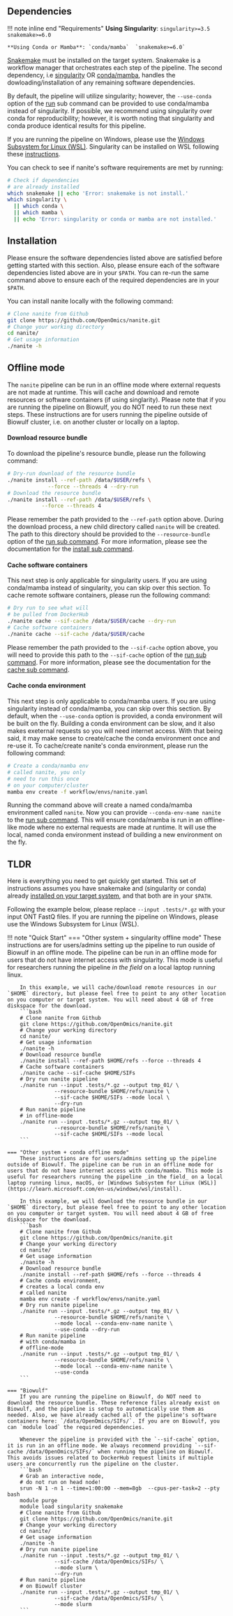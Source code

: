 ## Dependencies

!!! note inline end "Requirements"
    **Using Singularity**: `singularity>=3.5`  `snakemake>=6.0`  

    **Using Conda or Mamba**: `conda/mamba`  `snakemake>=6.0`  

[Snakemake](https://snakemake.readthedocs.io/en/stable/getting_started/installation.html) must be installed on the target system. Snakemake is a workflow manager that orchestrates each step of the pipeline. The second dependency, i.e [singularity](https://singularity.lbl.gov/all-releases) OR [conda/mamba](https://github.com/conda-forge/miniforge#mambaforge), handles the dowloading/installation of any remaining software dependencies. 

By default, the pipeline will utilize singularity; however, the `--use-conda` option of the [run](usage/run.md) sub command can be provided to  use conda/mamba instead of singularity. If possible, we recommend using singularity over conda for reproducibility; however, it is worth noting that singularity and conda produce identical results for this pipeline. 

If you are running the pipeline on Windows, please use the [Windows Subsystem for Linux (WSL)](https://learn.microsoft.com/en-us/windows/wsl/install). Singularity can be installed on WSL following these [instructions](https://www.blopig.com/blog/2021/09/using-singularity-on-windows-with-wsl2/).

You can check to see if nanite's software requirements are met by running:
```bash
# Check if dependencies 
# are already installed 
which snakemake || echo 'Error: snakemake is not install.'
which singularity \
  || which conda \
  || which mamba \
  || echo 'Error: singularity or conda or mamba are not installed.'
```


## Installation

Please ensure the software dependencies listed above are satisfied before getting started with this section. Also, please ensure each of the software dependencies listed above are in your `$PATH`. You can re-run the same command above to ensure each of the required dependencies are in your `$PATH`.

You can install nanite locally with the following command:
```bash
# Clone nanite from Github
git clone https://github.com/OpenOmics/nanite.git
# Change your working directory
cd nanite/
# Get usage information
./nanite -h
```

## Offline mode

The `nanite` pipeline can be run in an offline mode where external requests are not made at runtime. This will cache and download and remote resources or software containers (if using singlarity). Please note that if you are running the pipeline on Biowulf, you do NOT need to run these next steps. These instructions are for users running the pipeline outside of Biowulf cluster, i.e. on another cluster or locally on a laptop.

#### Download resource bundle

To download the pipeline's resource bundle, please run the following command:
```bash
# Dry-run download of the resource bundle
./nanite install --ref-path /data/$USER/refs \
             --force --threads 4 --dry-run
# Download the resource bundle
./nanite install --ref-path /data/$USER/refs \
           --force --threads 4
```

Please remember the path provided to the `--ref-path` option above. During the download process, a new child directory called `nanite` will be created. The path to this directory should be provided to the `--resource-bundle` option of the [run sub command](usage/run.md). For more information, please see the documentation for the [install sub command](usage/install.md).

#### Cache software containers

This next step is only applicable for singularity users. If you are using conda/mamba instead of singularity, you can skip over this section. To cache remote software containers, please run the following command:
```bash
# Dry run to see what will
# be pulled from DockerHub
./nanite cache --sif-cache /data/$USER/cache --dry-run
# Cache software containers
./nanite cache --sif-cache /data/$USER/cache
```

Please remember the path provided to the `--sif-cache` option above, you will need to provide this path to the `--sif-cache` option of the [run sub command](usage/run.md). For more information, please see the documentation for the [cache sub command](usage/install.md). 

#### Cache conda environment

This next step is only applicable to conda/mamba users. If you are using singularity instead of conda/mamba, you can skip over this section. By default, when the `--use-conda` option is 
provided, a conda environment will be built on the fly. Building a conda environment can be slow, and it also makes exeternal requests so you will need internet access. With that being said, it may make sense to create/cache the conda environment once and re-use it. To cache/create nanite's conda environment, please run the following command:  
```bash
# Create a conda/mamba env
# called nanite, you only 
# need to run this once 
# on your computer/cluster
mamba env create -f workflow/envs/nanite.yaml
```

Running the command above will create a named conda/mamba environment called `nanite`. Now you can provide `--conda-env-name nanite` to the [run sub command](usage/run.md). This will ensure conda/mamba is run in an offline-like mode where no external requests are made at runtime. It will use the local, named conda environment instead of building a new environment on the fly.

## TLDR

Here is everything you need to get quickly get started. This set of instructions assumes you have snakemake and (singularity or conda) already [installed on your target system](#dependencies), and that both are in your `$PATH`. 

Following the example below, please replace `--input .tests/*.gz` with your input ONT FastQ files. If you are running the pipeline on Windows, please use the Windows Subsystem for Linux (WSL).

!!! note "Quick Start"
    === "Other system + singularity offline mode"
        These instructions are for users/admins setting up the pipeline to run ouside of Biowulf in an offline mode. The pipeline can be run in an offline mode for users that do not have internet access with singularity. This mode is useful for researchers running the pipeline _in the field_ on a local laptop running linux. 
        
        In this example, we will cache/download remote resources in our `$HOME` directory, but please feel free to point to any other location on you computer or target system. You will need about 4 GB of free diskspace for the download.
        ```bash
        # Clone nanite from Github
        git clone https://github.com/OpenOmics/nanite.git
        # Change your working directory
        cd nanite/
        # Get usage information
        ./nanite -h
        # Download resource bundle
        ./nanite install --ref-path $HOME/refs --force --threads 4
        # Cache software containers
        ./nanite cache --sif-cache $HOME/SIFs
        # Dry run nanite pipeline
        ./nanite run --input .tests/*.gz --output tmp_01/ \
                   --resource-bundle $HOME/refs/nanite \
                   --sif-cache $HOME/SIFs --mode local \
                   --dry-run
        # Run nanite pipeline
        # in offline-mode
        ./nanite run --input .tests/*.gz --output tmp_01/ \
                   --resource-bundle $HOME/refs/nanite \
                   --sif-cache $HOME/SIFs --mode local
        ```

    === "Other system + conda offline mode"
        These instructions are for users/admins setting up the pipeline outside of Biowulf. The pipeline can be run in an offline mode for users that do not have internet access with conda/mamba. This mode is useful for researchers running the pipeline _in the field_ on a local laptop running linux, macOS, or [Windows Subsystem for Linux (WSL)](https://learn.microsoft.com/en-us/windows/wsl/install). 
        
        In this example, we will download the resource bundle in our `$HOME` directory, but please feel free to point to any other location on you computer or target system. You will need about 4 GB of free diskspace for the download.
        ```bash
        # Clone nanite from Github
        git clone https://github.com/OpenOmics/nanite.git
        # Change your working directory
        cd nanite/
        # Get usage information
        ./nanite -h
        # Download resource bundle
        ./nanite install --ref-path $HOME/refs --force --threads 4
        # Cache conda environment,
        # creates a local conda env 
        # called nanite
        mamba env create -f workflow/envs/nanite.yaml
        # Dry run nanite pipeline
        ./nanite run --input .tests/*.gz --output tmp_01/ \
                   --resource-bundle $HOME/refs/nanite \
                   --mode local --conda-env-name nanite \
                   --use-conda --dry-run
        # Run nanite pipeline
        # with conda/mamba in
        # offline-mode
        ./nanite run --input .tests/*.gz --output tmp_01/ \
                   --resource-bundle $HOME/refs/nanite \
                   --mode local --conda-env-name nanite \
                   --use-conda
        ```

    === "Biowulf"
        If you are running the pipeline on Biowulf, do NOT need to download the resource bundle. These reference files already exist on Biowulf, and the pipeline is setup to automatically use them as needed. Also, we have already cached all of the pipeline's software containers here: `/data/OpenOmics/SIFs/`. If you are on Biowulf, you can `module load` the required dependencies. 
        
        Whenever the pipeline is provided with the `--sif-cache` option, it is run in an offline mode. We always recommend providing `--sif-cache /data/OpenOmics/SIFs/` when running the pipeline on Biowulf. This avoids issues related to DockerHub request limits if multiple users are concurrently run the pipeline on the cluster.
        ```bash
        # Grab an interactive node,
        # do not run on head node!
        srun -N 1 -n 1 --time=1:00:00 --mem=8gb  --cpus-per-task=2 --pty bash
        module purge
        module load singularity snakemake
        # Clone nanite from Github
        git clone https://github.com/OpenOmics/nanite.git
        # Change your working directory
        cd nanite/
        # Get usage information
        ./nanite -h
        # Dry run nanite pipeline
        ./nanite run --input .tests/*.gz --output tmp_01/ \
                   --sif-cache /data/OpenOmics/SIFs/ \
                   --mode slurm \
                   --dry-run
        # Run nanite pipeline
        # on Biowulf cluster
        ./nanite run --input .tests/*.gz --output tmp_01/ \
                   --sif-cache /data/OpenOmics/SIFs/ \
                   --mode slurm
        ```

